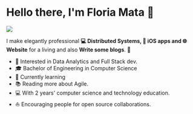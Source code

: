 # Hello there, I'm Floria Mata 👋

![](https://github.com/florianmata/icons/blob/main/full-stack-developer.jpg)

I make elegantly professional **💻 Distributed Systems, 📱 iOS apps and 🌐 Website** for a living and also **Write some blogs**. 🌈    

* 🧐   Interested in Data Analytics and Full Stack dev.
* 🎓   Bachelor of Engineering in Computer Science
* 🌱   Currently learning
* 📚   Reading more about Agile.
* 💻   With 2 years' computer science and technology education.
* ⛵   Encouraging people for open source collaborations.
